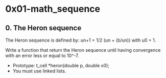 # 0x01-math_sequence

## 0. The Heron sequence
The Heron sequence is defined by: un+1 = 1/2 (un + (b/un)) with u0 = 1.

Write a function that return the Heron sequence until having convergence with an error less or equal to 10^-7.

* Prototype: t_cell *heron(double p, double x0);
* You must use linked lists.
